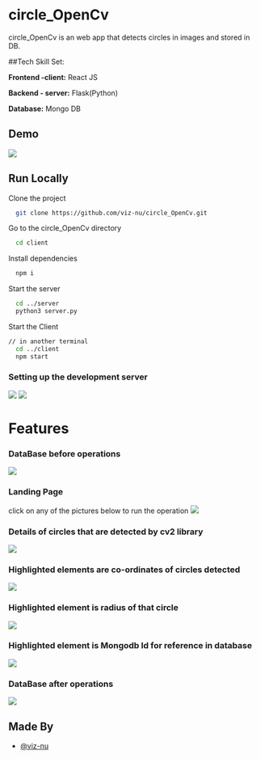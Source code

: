# circle_OpenCv

circle_OpenCv is an web app that detects circles in images and stored in DB. 

##Tech Skill Set: 

**Frontend -client:** React JS

**Backend - server:** Flask(Python)

**Database:** Mongo DB

  
## Demo


![](https://github.com/viz-nu/circle_OpenCv/blob/main/circleDetector/5.jpg)
## Run Locally

Clone the project

```bash
  git clone https://github.com/viz-nu/circle_OpenCv.git
```

Go to the circle_OpenCv directory

```bash
  cd client
```

Install dependencies

```bash
  npm i 
```

Start the server

```bash
  cd ../server
  python3 server.py
```
Start the Client

```bash
// in another terminal
  cd ../client
  npm start
```
### Setting up the development server
![](https://github.com/viz-nu/circle_OpenCv/blob/main/circleDetector/1.jpg)
![](https://github.com/viz-nu/circle_OpenCv/blob/main/circleDetector/2.jpg)
  
# Features


### DataBase before operations
![](https://github.com/viz-nu/circle_OpenCv/blob/main/circleDetector/3.jpg)
### Landing Page
click on any of the pictures below to run the operation
![](https://github.com/viz-nu/circle_OpenCv/blob/main/circleDetector/4.jpg)
### Details of circles that are detected by cv2 library
![](https://github.com/viz-nu/circle_OpenCv/blob/main/circleDetector/5.jpg)
### Highlighted elements are co-ordinates of circles detected
![](https://github.com/viz-nu/circle_OpenCv/blob/main/circleDetector/6.jpg)
### Highlighted element is radius of that circle
![](https://github.com/viz-nu/circle_OpenCv/blob/main/circleDetector/7.jpg)
### Highlighted element is Mongodb Id for reference in database
![](https://github.com/viz-nu/circle_OpenCv/blob/main/circleDetector/8.jpg)

### DataBase after operations
![](https://github.com/viz-nu/circle_OpenCv/blob/main/circleDetector/9.jpg)


## Made By

- [@viz-nu](https://github.com/viz-nu)

  
